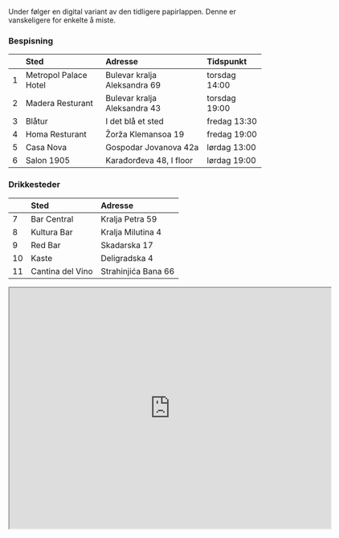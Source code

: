 Under følger en digital variant av den tidligere papirlappen. Denne er vanskeligere for enkelte å miste.

### Bespisning

| |Sted | Adresse  | Tidspunkt|
|:---|:---|:---|:---|
|1|Metropol Palace Hotel|Bulevar kralja Aleksandra 69|torsdag 14:00|
|2|Madera Resturant|Bulevar kralja Aleksandra 43|torsdag 19:00|
|3|Blåtur|I det blå et sted|fredag 13:30|
|4|Homa Resturant|Žorža Klemansoa 19|fredag 19:00|
|5|Casa Nova|Gospodar Jovanova 42a|lørdag 13:00|
|6|Salon 1905|Karađorđeva 48, I floor|lørdag 19:00|

### Drikkesteder

| |Sted|Adresse|
|:---|:---|:---|
|7|Bar Central|Kralja Petra 59|
|8|Kultura Bar|Kralja Milutina 4|
|9|Red Bar|Skadarska 17|
|10|Kaste	|Deligradska 4|
|11|Cantina del Vino|Strahinjića Bana 66|

<iframe src="https://www.google.com/maps/d/embed?mid=19Adw2nBBkQYObvWAuL8VgKLAA6A3Cvwo" width="640" height="480"></iframe>
